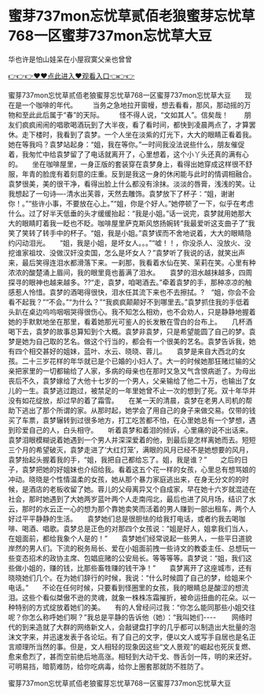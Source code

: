 # 蜜芽737mon忘忧草贰佰老狼蜜芽忘忧草768一区蜜芽737mon忘忧草大豆
华也许是怕山娃呆在小屋寂寞父亲也曾曾

<a href="https://github.com/qdmang/dhap/issues/1">👉👉👉♥♥点此进入♥观看入口👈👉👉</a>

蜜芽737mon忘忧草贰佰老狼蜜芽忘忧草768一区蜜芽737mon忘忧草大豆　　现在是一个咖啡的年代。
　　当务之急地拉开窗幔，想去看看，那风，那动摇的万物和至此此后属于“春”的天际。
　　怪不得人说，“文如其人”。信矣哉！
　　朋友们疯疯闹闹的唱歌喝酒玩到了大半夜，看了看时间，都快到凌晨两点了，才算罢休。走下楼时，我看到了袁梦。一个人坐在淡紫的灯光下，大大的眼睛正看着我。她在等我吗？袁梦站起身：“姐，我在等你。”一时间我没法说些什么，朋友催促着，我匆忙中给袁梦留了了电话就离开了，心里想着，这个小丫头还真的满有心的。　　坐在咖啡屋里，一身正版的套装穿在袁梦身上，看得出她穿成这样很不舒服，年青的脸庞有着刻意的庄重。反到是我这一身的休闲能与此时的情调相融合。　　袁梦很美，美的很干净，看得出脸上什么都没有涂抹。淡淡的唇膏，浅浅的笑。让我想起了一句诗—-清水出芙蓉，天然去雕饰。袁梦放下了杯子：“姐，谢谢你！。”“些许小事，不要放在心上。”“姐，你是个好人。”她停顿了一下，似乎在考虑什么。过了好半天低垂的头才缓缓抬起：“我是小姐。”话一说完，袁梦就用她那大大的眼睛盯着我一眨也不眨。咖啡屋里萨克斯风悠扬婉转“我最爱听这支曲子了”我笑了笑转了转手中的杯子。“姐，我是小姐。”袁梦锲而不舍地说着，大大的眼睛隐约闪动泪光。　　“姐，我是小姐，是坏女人。。。”“嘘！！，你没杀人、没放火、没挖谁家祖坟、没做汉奸没卖国，怎么是坏女人？”袁梦听了我说的话，就笑出声来，最后笑得连泪水都滑落下来。一刹那，我看着水仙在笑、茉莉在笑。心里有种浓浓的酸楚涌上眉间，我的眼里竟也蓄满了泪水。　　袁梦的泪水越抹越多，四周探寻的眼神也越来越多。??“走，袁梦，咱喝酒去。”牵着袁梦的手，那种凉凉的触感惹人怜惜。袁梦的酒喝得很快，泪水任其流下来也不去擦拭。?　“姐，你会不会看不起我？”“不会。”“为什么？”“我疯疯颠颠好不到哪里去。”袁梦抓住我的手低着头趴在桌边呜呜咽咽哭得很伤心。我不知怎么相劝，也不会劝人，只是静静地握着她的手默默地坐在那里，看着她那光可鉴人的长发散在雪白的台布上。　　几杯酒喝下去，袁梦的故事总算知到个大概。袁梦非袁梦，只是希望能圆了自己的梦。袁梦是她为自己取的艺名。做这个行当的，都会有一个很美的艺名。袁梦告诉我，她有四个相交甚好的姐妹，蓝叶、水云、晓晓、蓉儿。　　袁梦是来自大西北的女孩。二十三岁花样的年华就已是个已婚的小妇人了。大一的时候她那狂赌烂输的父亲把家里的一切都输给了人家，多病的母亲也在那时又急又气含恨病逝了。为母出丧后不久，袁梦嫁给了大他十七岁的一个男人，父亲输给了他二十万，也输出了女儿的一生。袁梦逃过跑过，被禁足的一年里她曾不止一次的想到了死。双十年华并没有如花绽放，却过早的着了霜雪。　　在某一天的清晨，袁梦在老男人司机的帮助下逃出了那个所谓的家。从那时起，她学会了用自己的身子来做交易。仅带的钱买了车票，袁梦辗转到过很多地方，打工吃苦都不怕，在心里她总有一个梦想，遇到珍爱自己的人，白头相守。　　听着袁梦和着泪的倾诉，心里痛的说不出话来。袁梦泪眼模糊说着她遇到一个男人并深深爱着的他，到最后是怎样离她而去。短短三个月的希望破灭，袁梦走进了‘大红灯笼’，满眼的风月已经不是她想要的风月，袁梦抬起头握着我的手，“姐，我把自己都给忘了。姐，我是谁？”　　之后的日子，袁梦把她的好姐妹也介绍给我。看着这五个花一样的女孩，心里总有想骂娘的冲动。晓晓是个性情温柔的女孩，她从那个暴力家庭逃出来，在身无分文的的时候，是酒店的老板收留了她。蓉儿的父母离异又个自成家，早在她十六岁就混迹在社会，那时她遇到了大她两岁蓝叶两个人走南闯北，最后也进了风月场，结识了水云，那时的水云正一心的想为那个靠她卖笑而活着的男人赚到一部出租车，两个人好过平平静静的生活。　　袁梦她们总是很胆怯的给我打电话，或者约我去喝咖啡、喝酒、唱歌。袁梦总是正色的对那四个女孩说：“姐是好人，姐拿我们当人，在姐面前，都给我象个人是的！”　　袁梦她们经常说起一些男人，一些平日道貌岸然的男人们。下流的税务局长、爱在小姐面前拽一些诗文的教委主任、总想玩一些变态招术的政协主席、包娼庇赌的公安局长。等等等等。袁梦说：“姐，我们这些做小姐的，赚的钱，比那些畜牲赚的钱干净！”　　袁梦离开了这座城市，还有晓晓她们几个。在为她们辞行的时候，我说：“什么时候圆了自己的梦，给姐来个电话。”　　不论在任何时候，只要看到怪圈里的女孩，我的眼睛总是酸涩的想流泪。这些个看似桀傲不逊的灵魂，就象一株株冻霜摧折，被命运扭曲的花朵。以一种特别的方式绽放着她们的美。　　有的人曾经问过我：“你怎么能同那些小姐交往呢？你怎么称呼她们啊？”我总是平静的告诉他（她）：“我叫她们----
　　网络时代的到来造就了大群的网络新文人，会敲键盘打字的几乎都可以制造出大批量的泡沫文字来，并迅速发表于各论坛。有了自己的文字，便以文人或写手自居也是名正言顺理所当然的事。但是，文人相轻的现象因这些“文人景观”的崛起也死灰复燃、愈来愈烈了，甚而空前绝后地高涨。相轻到大动干戈、唇舌剑一阵，明的来还好。可明易挡，暗箭难防，给你吃病毒，给你上圈套那就防不胜防了。

蜜芽737mon忘忧草贰佰老狼蜜芽忘忧草768一区蜜芽737mon忘忧草大豆
